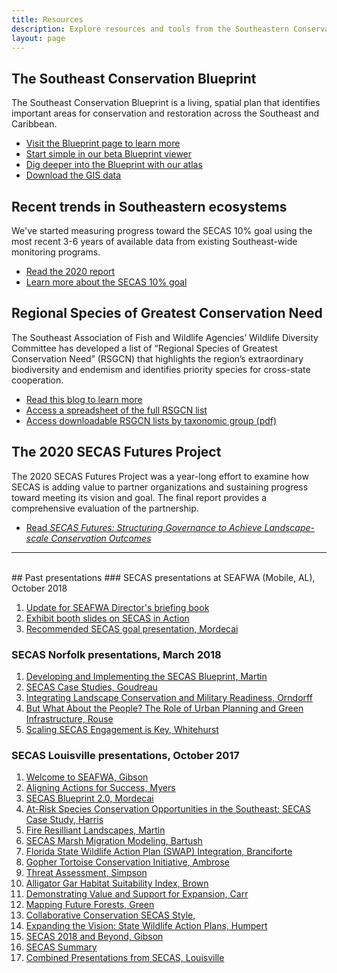 ```yaml
---
title: Resources
description: Explore resources and tools from the Southeastern Conservation Adaptation Strategy.
layout: page
---
```

## The Southeast Conservation Blueprint

The Southeast Conservation Blueprint is a living, spatial plan that identifies important areas for conservation and restoration across the Southeast and Caribbean. 
<ul><li><a href="../blueprint">Visit the Blueprint page to learn more</a></li>
  <li><a href="https://blueprint.geoplatform.gov/southeast/">Start simple in our beta Blueprint viewer</a></li>
  <li><a href="https://seregion.databasin.org/galleries/5d5eb2989ea14a9f8df3ebb619fe470c">Dig deeper into the Blueprint with our atlas</a></li>
  <li><a href="https://www.sciencebase.gov/catalog/file/get/5f85ac4582cebef40f14c541?name=SE_Blueprint2020_DataDownload.zip">Download the GIS data</a></li></ul>

## Recent trends in Southeastern ecosystems

We've started measuring progress toward the SECAS 10% goal using the most recent 3-6 years of available data from existing Southeast-wide monitoring programs.
<ul><li><a href="../pdf/SECAS-goal-report-2020.pdf">Read the 2020 report</a></li>
  <li><a href="../our-goal">Learn more about the SECAS 10% goal</a></li></ul>
  
## Regional Species of Greatest Conservation Need

The Southeast Association of Fish and Wildlife Agencies’ Wildlife Diversity Committee has developed a list of “Regional Species of Greatest Conservation Need” (RSGCN) that highlights the region’s extraordinary biodiversity and endemism and identifies priority species for cross-state cooperation.

<ul><li><a href="../2019/09/30/Priorities-for-Conservation-in-Southeastern-States.html">Read this blog to learn more</a></li>
  <li><a href="https://georgiabiodiversity.org/natels/sersgcn">Access a spreadsheet of the full RSGCN list</a></li>
  <li><a href="https://www.nwf.org/Our-Work/Wildlife-Conservation/southeast-regional-priority-species">Access downloadable RSGCN lists by taxonomic group (pdf)</a></li></ul>
  
## The 2020 SECAS Futures Project

The 2020 SECAS Futures Project was a year-long effort to examine how SECAS is adding value to partner organizations and sustaining progress toward meeting its vision and goal. The final report provides a comprehensive evaluation of the partnership.
<ul><li><a href="http://secassoutheast.org/pdf/SECAS_Futures_final_report_March_2021.pdf">Read <i>SECAS Futures: Structuring Governance to Achieve Landscape-scale Conservation Outcomes</i></a></li></ul>
  
---
  
<br>
## Past presentations
### SECAS presentations at SEAFWA (Mobile, AL), October 2018

1. [Update for SEAFWA Director's briefing book](../pdf/SEAFWA-briefing-book.pdf)
2. [Exhibit booth slides on SECAS in Action](../pdf/SECAS-slides.pdf)
3. [Recommended SECAS goal presentation, Mordecai](../pdf/Draft-SECAS-overarching-goal-for-SEAWFA-WDC.pdf)

### SECAS Norfolk presentations, March 2018

1. [Developing and Implementing the SECAS Blueprint, Martin](../pdf/norfolk/developing-and-implementing-the-SECAS-blueprint-Martin.pdf)
2. [SECAS Case Studies, Goudreau](../pdf/norfolk/SECAS-case-studies-Goudreau.pdf)
3. [Integrating Landscape Conservation and Military Readiness, Orndorff](../pdf/norfolk/integrating-landscape-conservation-and-military-readiness-Orndorff.pdf)
4. [But What About the People? The Role of Urban Planning and Green Infrastructure, Rouse](../pdf/norfolk/but-what-about-the-people-Rouse.pdf)
5. [Scaling SECAS Engagement is Key, Whitehurst](../pdf/norfolk/scaling-SECAS-engagement-is-the-key-Whitehurst.pdf)

### SECAS Louisville presentations, October 2017

1. [Welcome to SEAFWA, Gibson](../pdf/louisville/welcome-to-seafwa-gibson.pdf)
2. [Aligning Actions for Success, Myers](../pdf/louisville/aligning-actions-for-success-myers.pdf)
3. [SECAS Blueprint 2.0, Mordecai](../pdf/louisville/secas-blueprint-2.0-mordecai.pdf)
4. [At-Risk Species Conservation Opportunities in the Southeast: SECAS Case Study, Harris](../pdf/louisville/at-risk-species-for-secas-harris.pdf)
5. [Fire Resilliant Landscapes, Martin](../pdf/louisville/resilient-landscapes-and-fire​-martin.pdf)
6. [SECAS Marsh Migration Modeling, Bartush](../pdf/louisville/marsh-migration-modeling-bartush.pdf)
7. [Florida State Wildlife Action Plan (SWAP) Integration, Branciforte](../pdf/louisville/florida-swap-integration-branciforte.pdf)
8. [Gopher Tortoise Conservation Initiative, Ambrose](../pdf/louisville/gopher-tortoise-recovery-ambrose.pdf)
9. [Threat Assessment, Simpson](../pdf/louisville/threat-assessment-simpson.pdf)
10. [Alligator Gar Habitat Suitability Index, Brown](../pdf/louisville/alligator-gar-habitat-suitability-index-brown.pdf)
11. [Demonstrating Value and Support for Expansion, Carr](../pdf/louisville/demonstrating-value-and-support-for-expansion-carr.pdf)
12. [Mapping Future Forests, Green](../pdf/louisville/mapping-future-forests-greene.pdf)
13. [Collaborative Conservation SECAS Style, ](../pdf/louisville/collaborative-conservation-secas-style-waltham.pdf)
14. [Expanding the Vision: State Wildlife Action Plans, Humpert](../pdf/louisville/expanding-the-vision-humpert.pdf)
15. [SECAS 2018 and Beyond, Gibson](../pdf/louisville/secas-2018-and-beyond-gibson.pdf)
16. [SECAS Summary](../pdf/louisville/secas-summary-louisville.pdf)
17. [Combined Presentations from SECAS, Louisville](../pdf/louisville/secas-louisville-combined-presentations.pdf)
